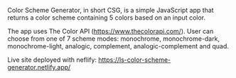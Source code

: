 Color Scheme Generator, in short CSG, is a simple JavaScript app that returns a color scheme containing 5 colors based on an input color. 

The app uses The Color API (https://www.thecolorapi.com/). User can choose from one of 7 scheme modes: monochrome, monochrome-dark, monochrome-light, analogic, complement, analogic-complement and quad.

Live site deployed with neflify: https://ls-color-scheme-generator.netlify.app/
